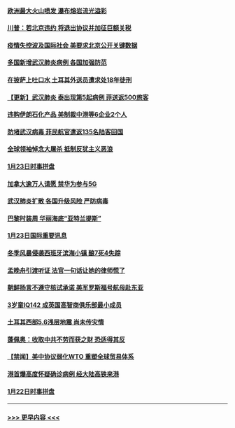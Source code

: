 #### [欧洲最大火山喷发 瀑布熔岩流光溢彩](../pages/prog202/a102760310.md?t=01250611) 
#### [川普：若北京违约 将退出协议并加征巨额关税](../pages/prog202/a102760250.md?t=01250611) 
#### [疫情失控波及国际社会 美要求北京公开关键数据](../pages/prog202/a102760245.md?t=01250611) 
#### [多国新增武汉肺炎病例 各国加强防范](../pages/prog202/a102760214.md?t=01250611) 
#### [在披萨上吐口水 土耳其外送员遭求处18年徒刑](../pages/prog202/a102759979.md?t=01250611) 
#### [【更新】武汉肺炎 泰出现第5起病例 菲送返500旅客](../pages/prog202/a102758911.md?t=01250611) 
#### [违购伊朗石化产品 美制裁中港等6企业2个人](../pages/prog202/a102759952.md?t=01250611) 
#### [防堵武汉病毒 菲民航官遣返135名陆客回国](../pages/prog202/a102759946.md?t=01250611) 
#### [全球领袖悼念大屠杀 抵制反犹主义恶浪](../pages/prog202/a102759678.md?t=01250611) 
#### [1月23日时事拼盘](../pages/prog202/a102759599.md?t=01250611) 
#### [加拿大逾万人请愿 禁华为参与5G](../pages/prog202/a102759553.md?t=01250611) 
#### [武汉肺炎扩散 各国升级风险 严防病毒](../pages/prog202/a102759400.md?t=01250611) 
#### [巴黎时装周 华丽海底“亚特兰提斯”](../pages/prog202/a102759217.md?t=01250611) 
#### [1月23日国际重要讯息](../pages/prog202/a102759199.md?t=01250611) 
#### [冬季风暴侵袭西班牙滨海小镇 酿7死4失踪](../pages/prog202/a102759119.md?t=01250611) 
#### [孟晚舟引渡听证 法官一句话让她的律师慌了](../pages/prog202/a102759060.md?t=01250611) 
#### [朝鲜扬言不遵守核试承诺 美军罗斯福号航母赴东亚](../pages/prog202/a102759001.md?t=01250611) 
#### [3岁童IQ142 成英国高智商俱乐部最小成员](../pages/prog202/a102758990.md?t=01250611) 
#### [土耳其西部5.6浅层地震 尚未传灾情](../pages/prog202/a102758903.md?t=01250611) 
#### [蓬佩奥：收取中共不劳而获之财 恐适得其反](../pages/prog202/a102758889.md?t=01250611) 
#### [【禁闻】美中协议弱化WTO 重塑全球贸易体系](../pages/prog202/a102758790.md?t=01250611) 
#### [港首爆高度怀疑确诊病例 经大陆高铁来港](../pages/prog202/a102758613.md?t=01250611) 
#### [1月22日时事拼盘](../pages/prog202/a102758615.md?t=01250611) 

----
#### [ >>> 更早内容 <<< ](../indexes/prog202-earlier.md)
